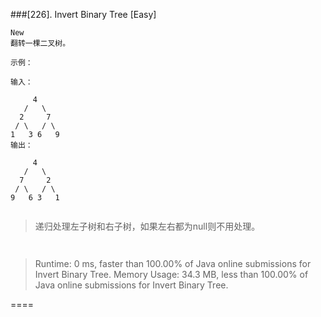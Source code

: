 ###[226]. Invert Binary Tree 
[Easy]
```
New
翻转一棵二叉树。

示例：

输入：

     4
   /   \
  2     7
 / \   / \
1   3 6   9
输出：

     4
   /   \
  7     2
 / \   / \
9   6 3   1


```
>
>
> 递归处理左子树和右子树，如果左右都为null则不用处理。
>
>
```
     
```

>Runtime: 0 ms, faster than 100.00% of Java online submissions for Invert Binary Tree.
 Memory Usage: 34.3 MB, less than 100.00% of Java online submissions for Invert Binary Tree.
>
====
